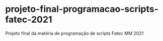 # projeto-final-programacao-scripts-fatec-2021
Projeto final da matéria de programação de scripts Fatec MM 2021
